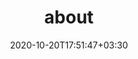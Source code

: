 ---
title: "about"
date: 2020-10-20T17:51:47+03:30
draft: false
headless: true

full_name: "Maiko Onishi / ja: 大西 舞子"
# profile_picture: "profile.png"
# cv: "cv.pdf"
# set to false if you don't want to show your blog
# blog: true

socials:
#    twitter: "YOUR_NAME"
#    github: "YOUR_NAME"
#    facebook: "YOUR_NAME"
#    linkedin: "YOUR_NAME"
#    twitch: "YOUR_NAME"
#    google_scholar: "YOUR_NAME"

interests:
    - Natural Language Processing
    - Computational Linguistics
    - Requirements Engineering

affiliations:
    - affiliation:
#        title: ""
        name: "Ochanomizu University, Shinshu University"
        email: "onishi.maiko at is.ocha.ac.jp"
#    - affiliation:
#        title: ""
#        name: "Shinshu University"
#        email: "21tf701k at shinshu-u.ac.jp"

academia:
    - course:
        institution: "Ochanomizu University"
    - course:
        degree: "Ph.D."
        major: "Computer Science"
        start_date: "2021"
#	end_date: '2023'
#        other_info: 'supervised by Prof. Okano and Bekki.'
    - course:
        degree: "M.Sc."
#        institution: 'Ochanomizu University'
        major: 'Computer Science'
#        major: 'Humanities and Sciences - Advanced Sciences - Computer Science'
        start_date: '2019'
        end_date: '2021'
#        other_info: 'supervised by Prof. Bekki.'
    - course:
        degree: "B.Sc."
#        institution: 'Ochanomizu University'
        major: 'Information Science'
#        major: 'Science - Information Science'
#        minor: 'Statistics'
        start_date: '2015'
        end_date: '2019'
#        other_info: 'supervised by Prof. Bekki.'


# **Donec** sollicitudin, [ante][1] pulvinar tincidunt luctus, dolor mauris lobortis ex, id tincidunt metus risus nec ex. Curabitur magna mauris, facilisis vitae porttitor vitae, tincidunt sed mi. In at dui lectus. Integer ante arcu, vestibulum fermentum ante eu, maximus maximus quam. Curabitur placerat cursus posuere. Phasellus dui lorem, varius a augue non, eleifend accumsan mauris. Aenean varius posuere feugiat. In hac habitasse platea dictumst. Aenean quis ex quis nisl consequat fermentum in vitae nunc. Proin consectetur ac nulla in tempus. Maecenas enim nisi, pulvinar sit amet fermentum eget, ultrices vitae enim. Etiam vel sollicitudin felis.
# **強調**, [リンク][1]


# Donec sollicitudin, ante pulvinar tincidunt luctus, dolor mauris lobortis ex, id tincidunt metus risus nec ex. Curabitur magna mauris, facilisis vitae porttitor vitae, 


# [1]: ahadsfsa.com

---
